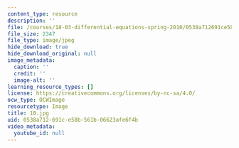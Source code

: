 ```yaml
---
content_type: resource
description: ''
file: /courses/18-03-differential-equations-spring-2010/0538a712691ce58b561b06623afe6f4b_10.jpg
file_size: 2347
file_type: image/jpeg
hide_download: true
hide_download_original: null
image_metadata:
  caption: ''
  credit: ''
  image-alt: ''
learning_resource_types: []
license: https://creativecommons.org/licenses/by-nc-sa/4.0/
ocw_type: OCWImage
resourcetype: Image
title: 10.jpg
uid: 0538a712-691c-e58b-561b-06623afe6f4b
video_metadata:
  youtube_id: null
---
```

